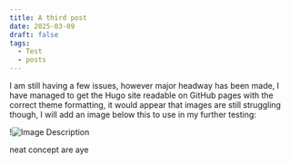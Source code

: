 ```yaml
---
title: A third post
date: 2025-03-09
draft: false
tags:
  - Test
  - posts
---
```

I am still having a few issues, however major headway has been made, I have managed to get the Hugo site readable on GitHub pages with the correct theme formatting, it would appear that images are still struggling though, I will add an image below this to use in my further testing:

!![Image Description](/LachiesLibrary/images/Third%20post-20250309181139917.png)

neat concept are aye